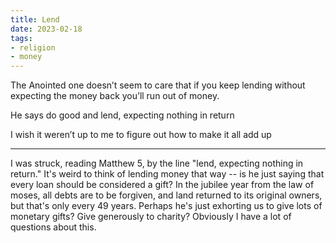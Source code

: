 ```yaml
---
title: Lend
date: 2023-02-18
tags:
- religion
- money
---
```

The Anointed one
doesn’t seem to care
that if you keep lending
without expecting the money back
you’ll run out of money.
<!-- more -->

He says
do good
and lend, expecting nothing in return

I wish it weren’t up to me
to figure out how to make it all
add up

---

I was struck, reading Matthew 5, by the line "lend, expecting nothing in return." It's weird to think of lending money that way -- is he just saying that every loan should be considered a gift? In the jubilee year from the law of moses, all debts are to be forgiven, and land returned to its original owners, but that's only every 49 years. Perhaps he's just exhorting us to give lots of monetary gifts? Give generously to charity? Obviously I have a lot of questions about this.